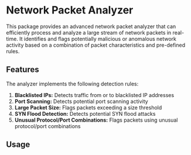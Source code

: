 # Network Packet Analyzer

This package provides an advanced network packet analyzer that can efficiently process and analyze a large stream of network packets in real-time. It identifies and flags potentially malicious or anomalous network activity based on a combination of packet characteristics and pre-defined rules.

## Features

The analyzer implements the following detection rules:

1. **Blacklisted IPs:** Detects traffic from or to blacklisted IP addresses
2. **Port Scanning:** Detects potential port scanning activity
3. **Large Packet Size:** Flags packets exceeding a size threshold
4. **SYN Flood Detection:** Detects potential SYN flood attacks
5. **Unusual Protocol/Port Combinations:** Flags packets using unusual protocol/port combinations

## Usage

